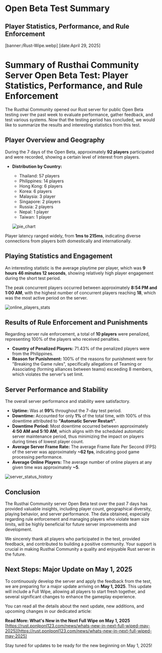 # Open Beta Test Summary
## Player Statistics, Performance, and Rule Enforcement
[banner:/Rust-Wipe.webp]
[date:April 29, 2025]

# **Summary of Rusthai Community Server Open Beta Test: Player Statistics, Performance, and Rule Enforcement**

The Rusthai Community opened our Rust server for public Open Beta testing over the past week to evaluate performance, gather feedback, and test various systems. Now that the testing period has concluded, we would like to summarize the results and interesting statistics from this test.

## **Player Overview and Geography**

During the 7 days of the Open Beta, approximately **92 players** participated and were recorded, showing a certain level of interest from players.

* **Distribution by Country:**
    * Thailand: 57 players
    * Philippines: 14 players
    * Hong Kong: 6 players
    * Korea: 6 players
    * Malaysia: 3 player
    * Singapore: 2 players
    * Russia: 2 players
    * Nepal: 1 player
    * Taiwan: 1 player

    ![pie_chart](/Screenshot%202025-04-30%20002541.png)

Player latency ranged widely, from **1ms to 215ms**, indicating diverse connections from players both domestically and internationally.

## **Playing Statistics and Engagement**

An interesting statistic is the average playtime per player, which was **9 hours 46 minutes 12 seconds**, showing relatively high player engagement during the short test period.

The peak concurrent players occurred between approximately **8:54 PM and 1:00 AM**, with the highest number of concurrent players reaching **18**, which was the most active period on the server.

![online_players_stats](/Screenshot%202025-04-29%20163419.png)

## **Results of Rule Enforcement and Punishments**

Regarding server rule enforcement, a total of **10 players** were penalized, representing 100% of the players who received penalties.

* **Country of Penalized Players:** 71.43% of the penalized players were from the Philippines.
* **Reason for Punishment:** 100% of the reasons for punishment were for "Breaking the Game rules", specifically allegations of Teaming or Associating (forming alliances between teams) exceeding 8 members, which violates the server's set limit.

## **Server Performance and Stability**

The overall server performance and stability were satisfactory.

* **Uptime:** Was at **99%** throughout the 7-day test period.
* **Downtime:** Accounted for only **1%** of the total time, with 100% of this downtime attributed to **"Automatic Server Restart"**.
* **Downtime Period:** Most downtime occurred between approximately **4:50 AM and 5:10 AM**, which aligns with the scheduled automatic server maintenance period, thus minimizing the impact on players during times of lowest player count.
* **Average Server Frame Rate:** The average Frame Rate Per Second (FPS) of the server was approximately **~62 fps**, indicating good game processing performance.
* **Average Online Players:** The average number of online players at any given time was approximately **~5**.

![server_status_history](/Screenshot%202025-04-29%20163745.png)

## **Conclusion**

The Rusthai Community server Open Beta test over the past 7 days has provided valuable insights, including player count, geographical diversity, playing behavior, and server performance. The data obtained, especially regarding rule enforcement and managing players who violate team size limits, will be highly beneficial for future server improvements and development.

We sincerely thank all players who participated in the test, provided feedback, and contributed to building a positive community. Your support is crucial in making Rusthai Community a quality and enjoyable Rust server in the future.

## **Next Steps: Major Update on May 1, 2025**

To continuously develop the server and apply the feedback from the test, we are preparing for a major update arriving on **May 1, 2025**. This update will include a Full Wipe, allowing all players to start fresh together, and several significant changes to enhance the gameplay experience.

You can read all the details about the next update, new additions, and upcoming changes in our dedicated article:

**Read More: What's New in the Next Full Wipe on May 1, 2025**
[https://rust.ponlponl123.com/news/whats-new-in-next-full-wiped-may-2025](https://rust.ponlponl123.com/news/whats-new-in-next-full-wiped-may-2025)

Stay tuned for updates to be ready for the new beginning on May 1, 2025!